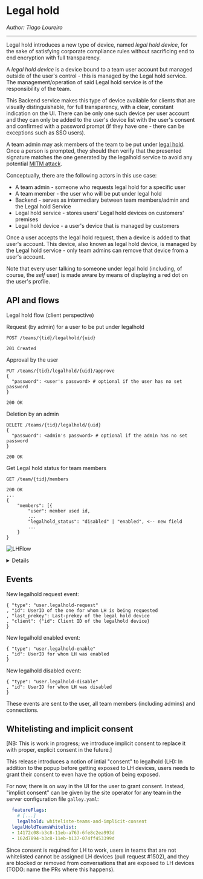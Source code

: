 # Legal hold

_Author: Tiago Loureiro_

---

Legal hold introduces a new type of device, named _legal hold device_, for the sake of satisfying corporate compliance rules without sacrificing end to end encryption with full transparency.

A _legal hold device_ is a device bound to a team user account but managed outside of the user's control - this is managed by the Legal hold service. The management/operation of said Legal hold service is of the responsibility of the team.

This Backend service makes this type of device available for clients that are visually distinguishable, for full transparency, with a clear, constant indication on the UI. There can be only one such device per user account and they can only be added to the user's device list with the user's consent and confirmed with a password prompt (if they have one - there can be exceptions such as SSO users).

A team admin may ask members of the team to be put under [legal hold](https://en.wikipedia.org/wiki/Legal_hold). Once a person is prompted, they should then verify that the presented signature matches the one generated by the legalhold service to avoid any potential [MITM attack](https://en.wikipedia.org/wiki/Man-in-the-middle_attack).

Conceptually, there are the following actors in this use case:
 * A team admin - someone who requests legal hold for a specific user
 * A team member - the user who will be put under legal hold
 * Backend - serves as intermediary between team members/admin and the Legal hold Service
 * Legal hold service - stores users' Legal hold devices on customers' premises
 * Legal hold device - a user's device that is managed by customers

Once a user accepts the legal hold request, then a device is added to that user's account. This device, also known as legal hold device, is managed by the Legal hold service - only team admins can remove that device from a user's account.

Note that every user talking to someone under legal hold (including, of course, the _self_ user) is made aware by means of displaying a red dot on the user's profile.

## API and flows

Legal hold flow (client perspective)

Request (by admin) for a user to be put under legalhold
```
POST /teams/{tid}/legalhold/{uid}
```
```
201 Created
```

Approval by the user
```
PUT /teams/{tid}/legalhold/{uid}/approve
{
  "password": <user's password> # optional if the user has no set password
}
```
```
200 OK
```

Deletion by an admin
```
DELETE /teams/{tid}/legalhold/{uid}
{
  "password": <admin's password> # optional if the admin has no set password
}
```
```
200 OK
```

Get Legal hold status for team members

```
GET /team/{tid}/members
```
```
200 OK
...
{
    "members": [{
        "user": member used id,
        ...
        "legalhold_status": "disabled" | "enabled", <-- new field
        ...
    }
}
```

![LHFlow](https://user-images.githubusercontent.com/1105323/61390098-6bf34800-a8ba-11e9-8ba7-e0759b22a773.png)
<details>
title: Legal Hold Flow (client perspective)
=: Activation

Admin Panel -> Backend: Activate LH for Alice

Backend -> LegalHold Service: Request to create Cryptobox for Alice (does NOT include scoped token)

LegalHold Service --> Backend: Respond with Public Key etc. for Device

Backend -> Admin Panel: LH for Alice is PENDING
Backend --> Alice's Client: (Async) Request Approval for LH (includes device fingerprint)

Alice's Client -> Backend: Alice APPROVES LH

Backend -> LegalHold Service: Send scoped access_token
Backend -> Backend: Add Compliance Device to Alice
Backend -> Admin Panel: LH for Alice is ACTIVE

=: Deactivation

Admin Panel -> Backend: Deactivate LH for Alice
Backend -> Backend: Remove Compliance Device from Alice; revoke access token.
</details>

## Events

New legalhold request event:
```
{ "type": "user.legalhold-request"
, "id": UserID of the one for whom LH is being requested
, "last_prekey": Last-prekey of the legal hold device
, "client": {"id": Client ID of the legalhold device}
}
```
New legalhold enabled event:
```
{ "type": "user.legalhold-enable"
, "id": UserID for whom LH was enabled
}
```
New legalhold disabled event:
```
{ "type": "user.legalhold-disable"
, "id": UserID for whom LH was disabled
}
```

These events are sent to the user, all team members (including admins) and connections.

## Whitelisting and implicit consent

[NB: This is work in progress; we introduce implicit consent to
replace it with proper, explicit consent in the future.]

This release introduces a notion of intial "consent" to legalhold
(LH): In addition to the popup before getting exposed to LH devices,
users needs to grant their consent to even have the option of being
exposed.

For now, there is on way in the UI for the user to grant consent.
Instead, "implict consent" can be given by the site operator for any
team in the server configuration file `galley.yaml`:

```yaml
  featureFlags:
    # [...]
    legalhold: whiteliste-teams-and-implicit-consent
  legalHoldTeamsWhitelist:
  - 14172c08-b3c8-11eb-a763-6fe8c2ea993d
  - 162d7894-b3c8-11eb-b137-074ff453399d
```

Since consent is required for LH to work, users in teams that are not
whitelisted cannot be assigned LH devices (pull request #1502), and
they are blocked or removed from conversations that are exposed to LH
devices (TODO: name the PRs where this happens).
